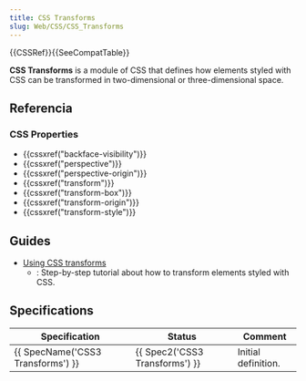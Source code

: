 ```yaml
---
title: CSS Transforms
slug: Web/CSS/CSS_Transforms
---
```

{{CSSRef}}{{SeeCompatTable}}

**CSS Transforms** is a module of CSS that defines how elements styled with CSS can be transformed in two-dimensional or three-dimensional space.

## Referencia

### CSS Properties

- {{cssxref("backface-visibility")}}
- {{cssxref("perspective")}}
- {{cssxref("perspective-origin")}}
- {{cssxref("transform")}}
- {{cssxref("transform-box")}}
- {{cssxref("transform-origin")}}
- {{cssxref("transform-style")}}

## Guides

- [Using CSS transforms](/pt-BR/docs/Web/CSS/CSS_Transforms/Using_CSS_transforms)
  - : Step-by-step tutorial about how to transform elements styled with CSS.

## Specifications

| Specification                                | Status                                   | Comment             |
| -------------------------------------------- | ---------------------------------------- | ------------------- |
| {{ SpecName('CSS3 Transforms') }} | {{ Spec2('CSS3 Transforms') }} | Initial definition. |
